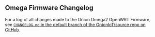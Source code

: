 ## Omega Firmware Changelog

For a log of all changes made to the Onion Omega2 OpenWRT Firmware, see [`CHANGELOG.md` in the default branch of the OnionIoT/source repo on GitHub](https://github.com/OnionIoT/source/blob/openwrt-18.06/CHANGELOG.md).
